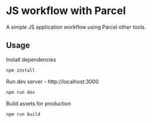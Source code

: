 # JS workflow with Parcel

A simple JS application workflow using Parcel other tools.


## Usage

Install dependencies

```sh
npm install
```

Run dev server - http://localhost:3000

```sh
npm run dev
```

Build assets for production

```sh
npm run build
```
